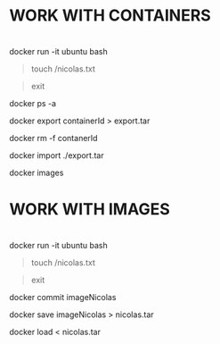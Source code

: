 # #######################################
# WORK WITH CONTAINERS
# #######################################

docker run -it ubuntu bash

> touch /nicolas.txt

> exit

docker ps -a

docker export containerId > export.tar

docker rm -f contanerId

docker import ./export.tar

docker images

# #######################################
# WORK WITH IMAGES
# #######################################

docker run -it ubuntu bash

> touch /nicolas.txt

> exit

docker commit <containerId> imageNicolas

docker save imageNicolas > nicolas.tar

docker load < nicolas.tar



